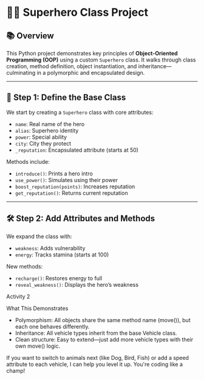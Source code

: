 # 🦸‍♀️ Superhero Class Project

## 📚 Overview
This Python project demonstrates key principles of **Object-Oriented Programming (OOP)** using a custom `Superhero` class. It walks through class creation, method definition, object instantiation, and inheritance—culminating in a polymorphic and encapsulated design.

---

## 🧱 Step 1: Define the Base Class

We start by creating a `Superhero` class with core attributes:
- `name`: Real name of the hero
- `alias`: Superhero identity
- `power`: Special ability
- `city`: City they protect
- `_reputation`: Encapsulated attribute (starts at 50)

Methods include:
- `introduce()`: Prints a hero intro
- `use_power()`: Simulates using their power
- `boost_reputation(points)`: Increases reputation
- `get_reputation()`: Returns current reputation

---

## 🛠 Step 2: Add Attributes and Methods

We expand the class with:
- `weakness`: Adds vulnerability
- `energy`: Tracks stamina (starts at 100)

New methods:
- `recharge()`: Restores energy to full
- `reveal_weakness()`: Displays the hero’s weakness





Activity 2

What This Demonstrates
- Polymorphism: All objects share the same method name (move()), but each one behaves differently.
- Inheritance: All vehicle types inherit from the base Vehicle class.
- Clean structure: Easy to extend—just add more vehicle types with their own move() logic.

If you want to switch to animals next (like Dog, Bird, Fish) or add a speed attribute to each vehicle, I can help you level it up. You're coding like a champ!
